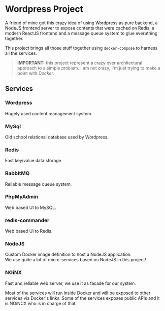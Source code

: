 # Wordpress Project

A friend of mine got this crazy idea of using Wordpress as pure backend, a NodeJS frontend server to expose contents that were cached on Redis, a modern ReactJS frontend and a message queue system to glue everuthing together.

This project brings all those stuff together using `docker-compose` to harness all the services.

> **IMPORTANT:** this project represent a crazy over architectural approach to a 
> simple problem. I am not crazy, I'm just trying to make a point with _Docker_.

## Services

### Wordpress

Hugely used content management system.

### MySql

Old school relational database used by Wordpress.

### Redis

Fast key/value data storage.

### RabbitMQ

Reliable message queue system.

### PhpMyAdmin

Web based UI to MySQL.

### redis-commander

Web based UI to Redis.

### NodeJS

Custom Docker image definition to host a NodeJS application.  
We use quite a lot of micro-services based on NodeJS in this project!

### NGiNX

Fast and reliable web server, we use it as facade for our system. 

Most of the services will run inside Docker and will be exposed to other services via Docker's links. Some of the services exposes public APIs and it is NGiNCX who is in charge of that.
